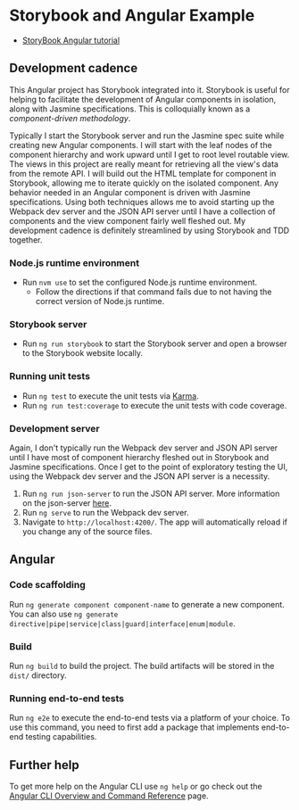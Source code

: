 # Storybook and Angular Example

- [StoryBook Angular tutorial](https://storybook.js.org/tutorials/intro-to-storybook/angular/en/get-started/)


## Development cadence

This Angular project has Storybook integrated into it. Storybook is useful for helping to facilitate the development of
Angular components in isolation, along with Jasmine specifications. This is colloquially known as a _component-driven
methodology_.

Typically I start the Storybook server and run the Jasmine spec suite while creating new Angular components. I will
start with the leaf nodes of the component hierarchy and work upward until I get to root level routable view. The views
in this project are really meant for retrieving all the view's data from the remote API. I will build out the HTML
template for component in Storybook, allowing me to iterate quickly on the isolated component. Any behavior needed in an
Angular component is driven with Jasmine specifications. Using both techniques allows me to avoid starting up the
Webpack dev server and the JSON API server until I have a collection of components and the view component fairly well
fleshed out. My development cadence is definitely streamlined by using Storybook and TDD together.

### Node.js runtime environment

- Run `nvm use` to set the configured Node.js runtime environment.
  - Follow the directions if that command fails due to not having the correct version of Node.js runtime.

### Storybook server

- Run `ng run storybook` to start the Storybook server and open a browser to the Storybook website locally.

### Running unit tests

- Run `ng test` to execute the unit tests via [Karma](https://karma-runner.github.io).
- Run `ng run test:coverage` to execute the unit tests with code coverage.

### Development server

Again, I don't typically run the Webpack dev server and JSON API server until I have most of component hierarchy fleshed
out in Storybook and Jasmine specifications. Once I get to the point of exploratory testing the UI, using the Webpack
dev server and the JSON API server is a necessity.

1. Run `ng run json-server` to run the JSON API server. More information on the
   json-server [here](https://github.com/typicode/json-server).
1. Run `ng serve` to run the Webpack dev server.
1. Navigate to `http://localhost:4200/`. The app will automatically reload if you change any of the source files.

## Angular

### Code scaffolding

Run `ng generate component component-name` to generate a new component. You can also
use `ng generate directive|pipe|service|class|guard|interface|enum|module`.

### Build

Run `ng build` to build the project. The build artifacts will be stored in the `dist/` directory.

### Running end-to-end tests

Run `ng e2e` to execute the end-to-end tests via a platform of your choice. To use this command, you need to first add a package that implements end-to-end testing capabilities.

## Further help

To get more help on the Angular CLI use `ng help` or go check out the [Angular CLI Overview and Command Reference](https://angular.io/cli) page.
